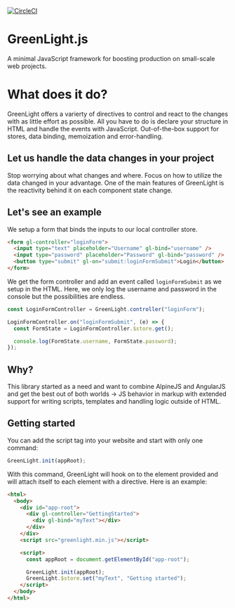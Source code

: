 [![CircleCI](https://dl.circleci.com/status-badge/img/circleci/D4bACYgELziWRdvGQX58ng/JLCBwpaAdTngwcyk3kHWug/tree/main.svg?style=svg)](https://dl.circleci.com/status-badge/redirect/circleci/D4bACYgELziWRdvGQX58ng/JLCBwpaAdTngwcyk3kHWug/tree/main)

# GreenLight.js

A minimal JavaScript framework for boosting production on small-scale web projects.

# What does it do?

GreenLight offers a varierty of directives to control and react to the changes with as little effort as possible. All you have to do is declare your structure in HTML and handle the events with JavaScript. Out-of-the-box support for stores, data binding, memoization and error-handling.

## Let us handle the data changes in your project

Stop worrying about what changes and where. Focus on how to utilize the data changed in your advantage. One of the main features of GreenLight is the reactivity behind it on each component state change.

## Let's see an example

We setup a form that binds the inputs to our local controller store.

```html
<form gl-controller="loginForm">
  <input type="text" placeholder="Username" gl-bind="username" />
  <input type="password" placeholder="Password" gl-bind="password" />
  <button type="submit" gl-on="submit:loginFormSubmit">Login</button>
</form>
```

We get the form controller and add an event called `loginFormSubmit` as we setup in the HTML. Here, we only log the username and password in the console but the possibilities are endless.

```js
const LoginFormController = GreenLight.controller("loginForm");

LoginFormController.on("loginFormSubmit", (e) => {
  const FormState = LoginFormController.$store.get();

  console.log(FormState.username, FormState.password);
});
```

## Why?

This library started as a need and want to combine AlpineJS and AngularJS and get the best out of both worlds -> JS behavior in markup with extended support for writing scripts, templates and handling logic outside of HTML.

## Getting started

You can add the script tag into your website and start with only one command:

```js
GreenLight.init(appRoot);
```

With this command, GreenLight will hook on to the element provided and will attach itself to each element with a directive. Here is an example:

```html
<html>
  <body>
    <div id="app-root">
      <div gl-controller="GettingStarted">
        <div gl-bind="myText"></div>
      </div>
    </div>
    <script src="greenlight.min.js"></script>

    <script>
      const appRoot = document.getElementById("app-root");

      GreenLight.init(appRoot);
      GreenLight.$store.set("myText", "Getting started");
    </script>
  </body>
</html>
```
